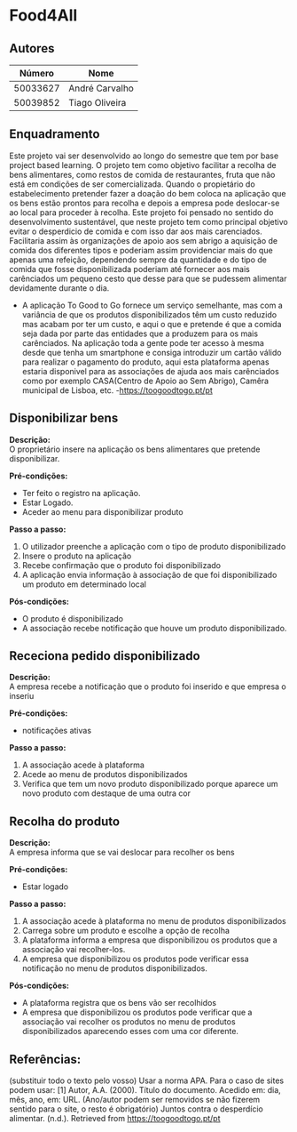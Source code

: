 # Food4All

## Autores 
| Número | Nome |
|--------|------|
|  50033627  | André Carvalho |
|  50039852  | Tiago Oliveira |


## Enquadramento
Este projeto vai ser desenvolvido ao longo do semestre que tem por base project based learning. O projeto tem como objetivo facilitar a recolha de bens alimentares, como restos de comida de restaurantes, fruta que não está em condições de ser comercializada. Quando o propietário do estabelecimento pretender fazer a doação do bem coloca na aplicação que os bens estão prontos para recolha e depois a empresa pode deslocar-se ao local para proceder à recolha. Este projeto foi pensado no sentido do desenvolvimento sustentável, que neste projeto tem como principal objetivo evitar o desperdicio de comida e com isso dar aos mais carenciados. Facilitaria assim às organizações de apoio aos sem abrigo a aquisição de comida dos diferentes tipos e poderiam assim providenciar mais do que apenas uma refeição, dependendo sempre da quantidade e do tipo de comida que fosse disponibilizada poderiam até fornecer aos mais carênciados um pequeno cesto que desse para que se pudessem alimentar devidamente durante o dia.
* A aplicação To Good to Go fornece um serviço semelhante, mas com a variância de que os produtos disponibilizados têm um custo reduzido mas acabam por ter um custo, e aqui o que e pretende é que a comida seja dada por parte das entidades que a produzem para os mais carênciados. Na aplicação toda a gente pode ter acesso à mesma desde que tenha um smartphone e consiga introduzir um cartão válido para realizar o pagamento do produto, aqui esta plataforma apenas estaria disponivel para as associações de ajuda aos mais carênciados como por exemplo CASA(Centro de Apoio ao Sem Abrigo), Camêra municipal de Lisboa, etc. -https://toogoodtogo.pt/pt

## Disponibilizar bens
**Descrição:** \
O proprietário insere na aplicação os bens alimentares que pretende disponibilizar.

**Pré-condições:** 
- Ter feito o registro na aplicação.
- Estar Logado.
- Aceder ao menu para disponibilizar produto

**Passo a passo:** 
1. O utilizador preenche a aplicação com o tipo de produto disponibilizado
2. Insere o produto na aplicação
3. Recebe confirmação que o produto foi disponibilizado
4. A aplicação envia informação à associação de que foi disponibilizado um produto em determinado local

**Pós-condições:** 
* O produto é disponibilizado
* A associação recebe notificação que houve um produto disponibilizado.

## Receciona pedido disponibilizado
**Descrição:** \
A empresa recebe a notificação que o produto foi inserido e que empresa o inseriu

**Pré-condições:** 
* notificações ativas

**Passo a passo:** 
1. A associação acede à plataforma
2. Acede ao menu de produtos disponibilizados
3. Verifica que tem um novo produto disponibilizado porque aparece um novo produto com destaque de uma outra cor

## Recolha do produto
**Descrição:** \
A empresa informa que se vai deslocar para recolher os bens

**Pré-condições:** 
- Estar logado

**Passo a passo:** 
1. A associação acede à plataforma no menu de produtos disponibilizados
2. Carrega sobre um produto e escolhe a opção de recolha
3. A plataforma informa a empresa que disponibilizou os produtos que a associação vai recolher-los.
4. A empresa que disponibilizou os produtos pode verificar essa notificação no menu de produtos disponibilizados.

**Pós-condições:** 
- A plataforma registra que os bens vão ser recolhidos
- A empresa que disponibilizou os produtos pode verificar que a associação vai recolher os produtos no menu de produtos disponibilizados aparecendo esses com uma cor diferente.

## Referências:
(substituir todo o texto pelo vosso) Usar a norma APA. Para o caso de sites podem usar: [1] Autor, A.A. (2000). Título do documento. Acedido em: dia, mês, ano, em: URL. (Ano/autor podem ser removidos se não fizerem sentido para o site, o resto é obrigatório)
Juntos contra o desperdício alimentar. (n.d.). Retrieved from https://toogoodtogo.pt/pt

